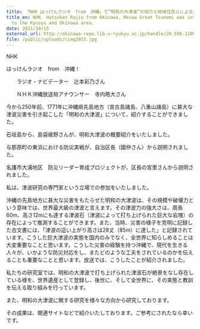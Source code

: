 ```yaml
---
title: 「NHK はっけんラジオ　from　沖縄」で”明和の大津波”の紹介と地域住民らによる津波防災の事例を紹介
title_en: NHK  Hatsuken Rajio from Okinawa, Meiwa Great Tsunami was introduced
  to the Kyusyu and Okinawa area.
date: 2021/10/15
external_url: http://okinawa-repo.lib.u-ryukyu.ac.jp/handle/20.500.12001/19985
file: /public/uploads/cimg2953.jpg
---
```

NHK

 はっけんラジオ　from　沖縄！

　　ラジオ・ナビデーター　辻本彩乃さん

　　ＮＨＫ沖縄放送局アナウンサー　寺内皓大さん

今から250年前、1771年に沖縄県先島地方（宮古島諸島、八重山諸島）に甚大な津波災害を引き起こした「明和の大津波」について、紹介することができました。

石垣島から、島袋綾野さんが、明和大津波の概要紹介をいたしました。

与那原町の東浜における防災実戦が、自治区長（國仲さん）から説明されました。

名護市大浦地区　防災リーダー育成プロジェクトが、区長の宮里さんから説明されました。

私は、津波研究の専門家という立場での参加をいたしました。

沖縄の先島地方に甚大な災害をもたらせた明和の大津波は、その規模や破壊力という意味では、世界最大級の津波と言えます。その津波力の強大さは、周長60m、高さ12mにも達する津波石（津波によって打ち上げられた巨大な岩塊）の存在によって推測することができます。また、当時、災害の様子を克明に記録した古文書には、「津波の這い上がり高さは28丈（85m）に達した」と記録されています。こうした巨大津波の実態を国内のみでなく、全世界に知らしめることは大変重要なことと思います。こうした災害の経験を持つ沖縄で、現代を生きる人々が、いかような防災対応をし、またどのような工夫をされているのかを伝えることも重要なことと思います。放送では、こうしたことが紹介されました。

私たちの研究室では、明和の大津波で打ち上げられた津波石が絶景をなし存在している様を、世界遺産として登録し、後世に、そして全世界に、その実態と教訓を伝える取り組みを行っています。

また、明和の大津波に関する研究を様々な方向から研究しております。

その成果は、関連サイトなどで紹介いたしております。ご参考にされたなら幸いです。